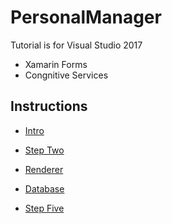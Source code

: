 # PersonalManager


Tutorial is for Visual Studio 2017


* Xamarin Forms
* Congnitive Services


## Instructions

* [Intro](https://github.com/madrvojt/PersonalManager/blob/master/Instructions/Step1-intro+layouts.md)

* [Step Two](https://github.com/madrvojt/PersonalManager/blob/master/Instructions/Step2-pages+navigations.md)

* [Renderer](https://github.com/madrvojt/PersonalManager/blob/master/Instructions/Step3-lists.md)

* [Database](https://github.com/madrvojt/PersonalManager/blob/master/Instructions/Step4-database.md)

* [Step Five](https://github.com/madrvojt/PersonalManager/blob/master/Instructions/Step5-cognitiveservices.md)
